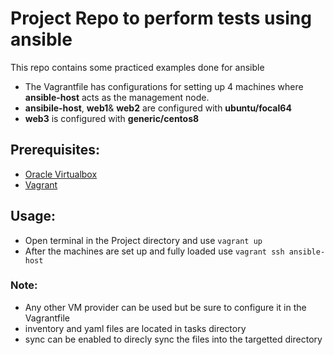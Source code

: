# Project Repo to perform tests using ansible

This repo contains some practiced examples done for ansible

* The Vagrantfile has configurations for setting up 4 machines where **ansible-host** acts as the management node.
* **ansibile-host**, **web1**& **web2** are configured with **ubuntu/focal64**
* **web3** is configured with **generic/centos8**

## Prerequisites:
* [Oracle Virtualbox](https://www.virtualbox.org/wiki/Downloads)
* [Vagrant](https://developer.hashicorp.com/vagrant/downloads?product_intent=vagrant)

## Usage:
* Open terminal in the Project directory and use `vagrant up`
* After the machines are set up and fully loaded use `vagrant ssh ansible-host`

### Note:
* Any other VM provider can be used but be sure to configure it in the Vagrantfile
* inventory and yaml files are located in tasks directory
* sync can be enabled to direcly sync the files into the targetted directory